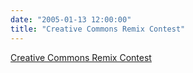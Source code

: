 ```yaml
---
date: "2005-01-13 12:00:00"
title: "Creative Commons Remix Contest"
---
```


[Creative Commons Remix Contest](/lemire/blog/2005/01-13-creative-commons-remix-contest)

